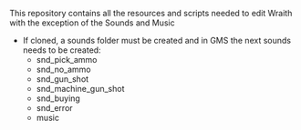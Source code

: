 This repository contains all the resources and scripts needed to edit Wraith with the exception of the Sounds and Music

+ If cloned, a sounds folder must be created and in GMS the next sounds needs to be created:
	* snd_pick_ammo
	* snd_no_ammo
	* snd_gun_shot
	* snd_machine_gun_shot
	* snd_buying
	* snd_error
	* music